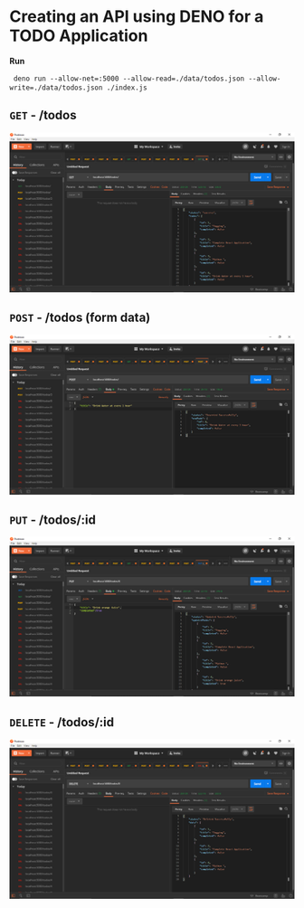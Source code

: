 # Creating an API using DENO for a TODO Application
**Run**

```
 deno run --allow-net=:5000 --allow-read=./data/todos.json --allow-write=./data/todos.json ./index.js
```

## **`GET`** - /todos
![get](get.png)

## **`POST`** - /todos (form data)
![post](post.png)

## **`PUT`** - /todos/:id
![put](put.png)

## **`DELETE`** - /todos/:id
![delete](Delete.png)


